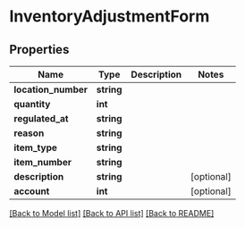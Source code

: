 # InventoryAdjustmentForm

## Properties
Name | Type | Description | Notes
------------ | ------------- | ------------- | -------------
**location_number** | **string** |  | 
**quantity** | **int** |  | 
**regulated_at** | **string** |  | 
**reason** | **string** |  | 
**item_type** | **string** |  | 
**item_number** | **string** |  | 
**description** | **string** |  | [optional] 
**account** | **int** |  | [optional] 

[[Back to Model list]](../README.md#documentation-for-models) [[Back to API list]](../README.md#documentation-for-api-endpoints) [[Back to README]](../README.md)


